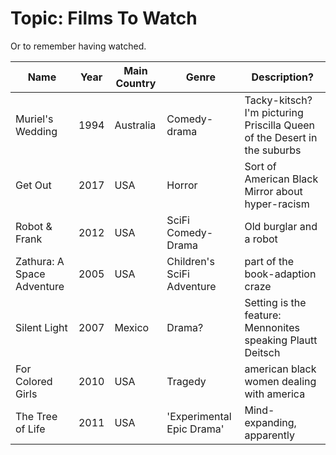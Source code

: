 Topic: Films To Watch
=========

Or to remember having watched.

Name                          | Year | Main Country | Genre              | Description?
------------------------------|------|--------------|--------------------|-------------
Muriel's Wedding              | 1994 | Australia    | Comedy-drama       | Tacky-kitsch? I'm picturing Priscilla Queen of the Desert in the suburbs
Get Out                       | 2017 | USA          | Horror             | Sort of American Black Mirror about hyper-racism
Robot & Frank                 | 2012 | USA          | SciFi Comedy-Drama | Old burglar and a robot
Zathura: A Space Adventure    | 2005 | USA  | Children's SciFi Adventure | part of the book-adaption craze
Silent Light                  | 2007 | Mexico       | Drama?             | Setting is the feature: Mennonites speaking Plautt Deitsch
For Colored Girls             | 2010 | USA          | Tragedy            | american black women dealing with america
The Tree of Life              | 2011 | USA   | 'Experimental Epic Drama' | Mind-expanding, apparently